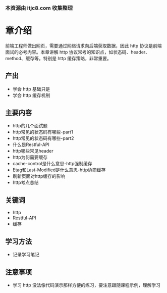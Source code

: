 ### 本资源由 itjc8.com 收集整理
# 章介绍

前端工程师做出网页，需要通过网络请求向后端获取数据，因此 http 协议是前端面试的必考内容。本章讲解 http 协议常考的知识点，如状态码、header、method、缓存等。特别是 http 缓存策略，非常重要。

## 产出

- 学会 http 基础只是
- 学会 http 缓存机制

## 主要内容

- http的几个面试题
- http常见的状态码有哪些-part1
- http常见的状态码有哪些-part2
- 什么是Restful-API
- http哪些常见header
- http为何需要缓存
- cache-control是什么意思-http强制缓存
- Etag和Last-Modified是什么意思-http协商缓存
- 刷新页面对http缓存的影响
- http考点总结

## 关键词

- http
- Restful-API
- 缓存

## 学习方法

- 记录学习笔记

## 注意事项

- 学习 http 没法像代码演示那样方便的练习，要注意跟随课程示例，理解学习
